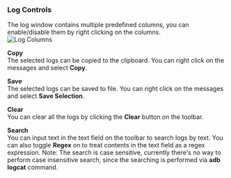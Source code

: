 ### Log Controls

The log window contains multiple predefined columns, you can enable/disable them by right clicking on the columns.  
![Log Columns](images/log_columns.png)

**Copy**  
The selected logs can be copied to the clipboard. You can right click on the messages and select **Copy**.

**Save**  
The selected logs can be saved to file. You can right click on the messages and select **Save Selection**.

**Clear**  
You can clear all the logs by clicking the **Clear** button on the toolbar.

**Search**  
You can input text in the text field on the toolbar to search logs by text. You can also toggle **Regex** on to treat contents in the text field as a regex expression.
Note: The search is case sensitive, currently there's no way to perform case insensitive search, since the searching is performed via **adb logcat** command.
